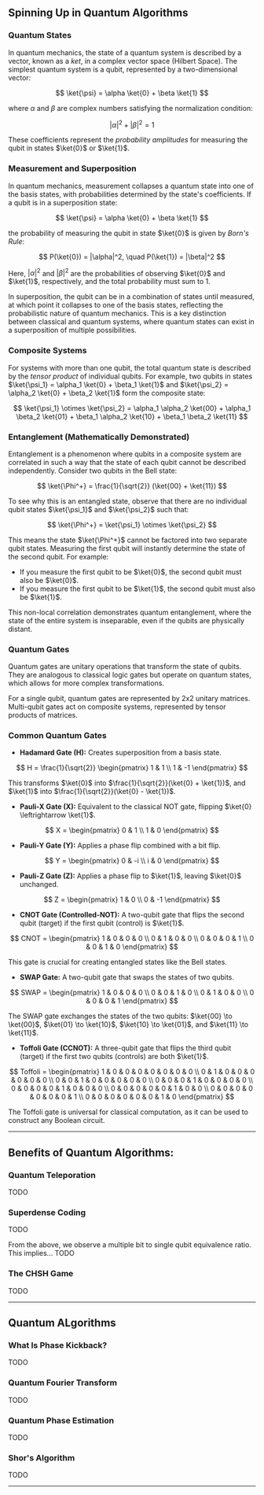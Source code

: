 ## Spinning Up in Quantum Algorithms

### Quantum States
In quantum mechanics, the state of a quantum system is described by a vector, known as a *ket*, in a complex vector space (Hilbert Space). The simplest quantum system is a qubit, represented by a two-dimensional vector:

$$
\ket{\psi} = \alpha \ket{0} + \beta \ket{1}
$$

where $\alpha$ and $\beta$ are complex numbers satisfying the normalization condition:

$$
|\alpha|^2 + |\beta|^2 = 1
$$

These coefficients represent the *probability amplitudes* for measuring the qubit in states $\ket{0}$ or $\ket{1}$.

### Measurement and Superposition
In quantum mechanics, measurement collapses a quantum state into one of the basis states, with probabilities determined by the state's coefficients. If a qubit is in a superposition state:

$$
\ket{\psi} = \alpha \ket{0} + \beta \ket{1}
$$

the probability of measuring the qubit in state $\ket{0}$ is given by *Born's Rule*:

$$
P(\ket{0}) = |\alpha|^2, \quad P(\ket{1}) = |\beta|^2
$$

Here, $|\alpha|^2$ and $|\beta|^2$ are the probabilities of observing $\ket{0}$ and $\ket{1}$, respectively, and the total probability must sum to 1.

In superposition, the qubit can be in a combination of states until measured, at which point it collapses to one of the basis states, reflecting the probabilistic nature of quantum mechanics. This is a key distinction between classical and quantum systems, where quantum states can exist in a superposition of multiple possibilities.

### Composite Systems
For systems with more than one qubit, the total quantum state is described by the *tensor product* of individual qubits. For example, two qubits in states $\ket{\psi_1} = \alpha_1 \ket{0} + \beta_1 \ket{1}$ and $\ket{\psi_2} = \alpha_2 \ket{0} + \beta_2 \ket{1}$ form the composite state:

$$
\ket{\psi_1} \otimes \ket{\psi_2} = \alpha_1 \alpha_2 \ket{00} + \alpha_1 \beta_2 \ket{01} + \beta_1 \alpha_2 \ket{10} + \beta_1 \beta_2 \ket{11}
$$

### Entanglement (Mathematically Demonstrated)
Entanglement is a phenomenon where qubits in a composite system are correlated in such a way that the state of each qubit cannot be described independently. Consider two qubits in the Bell state:

$$
\ket{\Phi^+} = \frac{1}{\sqrt{2}} (\ket{00} + \ket{11})
$$

To see why this is an entangled state, observe that there are no individual qubit states $\ket{\psi_1}$ and $\ket{\psi_2}$ such that:

$$
\ket{\Phi^+} = \ket{\psi_1} \otimes \ket{\psi_2}
$$

This means the state $\ket{\Phi^+}$ cannot be factored into two separate qubit states. Measuring the first qubit will instantly determine the state of the second qubit. For example:
- If you measure the first qubit to be $\ket{0}$, the second qubit must also be $\ket{0}$.
- If you measure the first qubit to be $\ket{1}$, the second qubit must also be $\ket{1}$.

This non-local correlation demonstrates quantum entanglement, where the state of the entire system is inseparable, even if the qubits are physically distant.

### Quantum Gates
Quantum gates are unitary operations that transform the state of qubits. They are analogous to classical logic gates but operate on quantum states, which allows for more complex transformations.

For a single qubit, quantum gates are represented by 2x2 unitary matrices. Multi-qubit gates act on composite systems, represented by tensor products of matrices.

### Common Quantum Gates
- **Hadamard Gate (H):** Creates superposition from a basis state.

$$
H = \frac{1}{\sqrt{2}} \begin{pmatrix} 1 & 1 \\ 1 & -1 \end{pmatrix}
$$

This transforms $\ket{0}$ into $\frac{1}{\sqrt{2}}(\ket{0} + \ket{1})$, and $\ket{1}$ into $\frac{1}{\sqrt{2}}(\ket{0} - \ket{1})$.

- **Pauli-X Gate (X):** Equivalent to the classical NOT gate, flipping $\ket{0} \leftrightarrow \ket{1}$.

$$
X = \begin{pmatrix} 0 & 1 \\ 1 & 0 \end{pmatrix}
$$

- **Pauli-Y Gate (Y):** Applies a phase flip combined with a bit flip.

$$
Y = \begin{pmatrix} 0 & -i \\ i & 0 \end{pmatrix}
$$

- **Pauli-Z Gate (Z):** Applies a phase flip to $\ket{1}$, leaving $\ket{0}$ unchanged.

$$
Z = \begin{pmatrix} 1 & 0 \\ 0 & -1 \end{pmatrix}
$$

- **CNOT Gate (Controlled-NOT):** A two-qubit gate that flips the second qubit (target) if the first qubit (control) is $\ket{1}$.

$$
CNOT = \begin{pmatrix} 1 & 0 & 0 & 0 \\ 0 & 1 & 0 & 0 \\ 0 & 0 & 0 & 1 \\ 0 & 0 & 1 & 0 \end{pmatrix}
$$

This gate is crucial for creating entangled states like the Bell states.

- **SWAP Gate:** A two-qubit gate that swaps the states of two qubits.

$$
SWAP = \begin{pmatrix} 1 & 0 & 0 & 0 \\ 0 & 0 & 1 & 0 \\ 0 & 1 & 0 & 0 \\ 0 & 0 & 0 & 1 \end{pmatrix}
$$

The SWAP gate exchanges the states of the two qubits: $\ket{00} \to \ket{00}$, $\ket{01} \to \ket{10}$, $\ket{10} \to \ket{01}$, and $\ket{11} \to \ket{11}$.

- **Toffoli Gate (CCNOT):** A three-qubit gate that flips the third qubit (target) if the first two qubits (controls) are both $\ket{1}$.

$$
Toffoli = \begin{pmatrix}
1 & 0 & 0 & 0 & 0 & 0 & 0 & 0 \\
0 & 1 & 0 & 0 & 0 & 0 & 0 & 0 \\
0 & 0 & 1 & 0 & 0 & 0 & 0 & 0 \\
0 & 0 & 0 & 1 & 0 & 0 & 0 & 0 \\
0 & 0 & 0 & 0 & 1 & 0 & 0 & 0 \\
0 & 0 & 0 & 0 & 0 & 1 & 0 & 0 \\
0 & 0 & 0 & 0 & 0 & 0 & 0 & 1 \\
0 & 0 & 0 & 0 & 0 & 0 & 1 & 0
\end{pmatrix}
$$

The Toffoli gate is universal for classical computation, as it can be used to construct any Boolean circuit.


---

## Benefits of Quantum Algorithms:

### Quantum Teleporation

TODO

### Superdense Coding

TODO

From the above, we observe a multiple bit to single qubit equivalence ratio. This implies... TODO

### The CHSH Game

TODO

---

## Quantum ALgorithms

### What Is Phase Kickback?

TODO

### Quantum Fourier Transform

TODO

### Quantum Phase Estimation

TODO

### Shor's Algorithm

TODO

---

